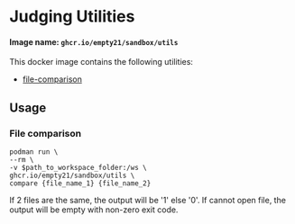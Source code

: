 # Judging Utilities
#### Image name: `ghcr.io/empty21/sandbox/utils`

This docker image contains the following utilities:
- [file-comparison](#file-comparison)

## Usage
### File comparison
```shell
podman run \
--rm \
-v $path_to_workspace_folder:/ws \
ghcr.io/empty21/sandbox/utils \
compare {file_name_1} {file_name_2}
```

If 2 files are the same, the output will be '1' else '0'.
If cannot open file, the output will be empty with non-zero exit code.

